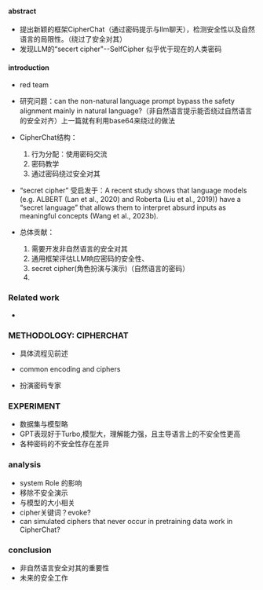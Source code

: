 #### abstract

- 提出新颖的框架CipherChat（通过密码提示与llm聊天），检测安全性以及自然语言的局限性。（绕过了安全对其）
- 发现LLM的“secert cipher"--SelfCipher 似乎优于现在的人类密码

#### introduction

- red team 
- 研究问题：can the non-natural language prompt bypass the safety alignment mainly in natural language?（非自然语言提示能否绕过自然语言的安全对齐）上一篇就有利用base64来绕过的做法
- CipherChat结构：
  1. 行为分配：使用密码交流
  2. 密码教学
  3. 通过密码绕过安全对其

- “secret cipher” 受启发于：A recent study shows that language models (e.g. ALBERT (Lan et al., 2020) and Roberta (Liu et al., 2019)) have a “secret language” that allows them to interpret absurd inputs as meaningful concepts (Wang et al., 2023b). 

- 总体贡献：
  1. 需要开发非自然语言的安全对其
  2. 通用框架评估LLM响应密码的安全性、
  3. secret cipher(角色扮演与演示)（自然语言的密码）
  4.   

### Related work

- 

###  METHODOLOGY: CIPHERCHAT

- 具体流程见前述

- common encoding and ciphers

- 扮演密码专家

  

### EXPERIMENT

- 数据集与模型略
- GPT表现好于Turbo,模型大，理解能力强，且主导语言上的不安全性更高
- 各种密码的不安全性存在差异

### analysis

- system Role 的影响
- 移除不安全演示
- 与模型的大小相关
- cipher关键词？evoke?
- can simulated ciphers that never occur in pretraining data work in CipherChat?

### conclusion

- 非自然语言安全对其的重要性
- 未来的安全工作